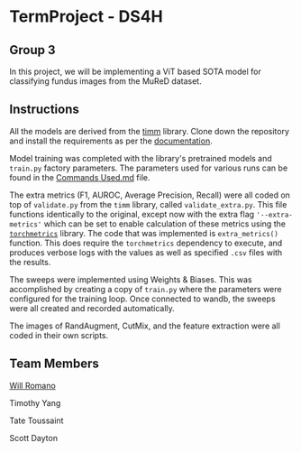 # TermProject - DS4H 

## Group 3

In this project, we will be implementing a ViT based SOTA model for classifying fundus images from the MuReD dataset.


## Instructions

All the models are derived from the [timm](https://github.com/rwightman/pytorch-image-models) library. Clone down the repository and install the requirements as per the [documentation](https://timm.fast.ai/).

Model training was completed with the library's pretrained models and `train.py` factory parameters. The parameters used for various runs can be found in the [Commands Used.md](commands_used.md) file.

The extra metrics (F1, AUROC, Average Precision, Recall) were all coded on top of `validate.py` from the `timm` library, called `validate_extra.py`. This file functions identically to the original, except now with the extra flag `'--extra-metrics'` which can be set to enable calculation of these metrics using the [`torchmetrics`](https://torchmetrics.readthedocs.io/en/stable/) library. The code that was implemented is `extra_metrics()` function. This does require the `torchmetrics`  dependency to execute, and produces verbose logs with the values as well as specified `.csv` files with the results. 


The sweeps were implemented using Weights & Biases. This was accomplished by creating a copy of `train.py` where the parameters were configured for the training loop. Once connected to wandb, the sweeps were all created and recorded automatically. 

The images of RandAugment, CutMix, and the feature extraction were all coded in their own scripts. 


## Team Members

[Will Romano](https://github.com/romano-w)

Timothy Yang

Tate Toussaint

Scott Dayton
